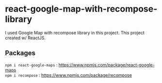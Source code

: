 # react-google-map-with-recompose-library

I used Google Map with recompose library in this project. This project created w/ ReactJS.

## Packages
<code>npm i react-google-maps</code> : https://www.npmjs.com/package/react-google-maps
<br>
<code>npm i recompose</code> : https://www.npmjs.com/package/recompose
